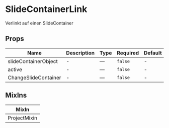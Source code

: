 # SlideContainerLink

Verlinkt auf einen SlideContainer

## Props

<!-- @vuese:SlideContainerLink:props:start -->
|Name|Description|Type|Required|Default|
|---|---|---|---|---|
|slideContainerObject|-|—|`false`|-|
|active|-|—|`false`|-|
|ChangeSlideContainer|-|—|`false`|-|

<!-- @vuese:SlideContainerLink:props:end -->


## MixIns

<!-- @vuese:SlideContainerLink:mixIns:start -->
|MixIn|
|---|
|ProjectMixin|

<!-- @vuese:SlideContainerLink:mixIns:end -->


